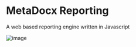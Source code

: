 # MetaDocx Reporting
A web based reporting engine written in Javascript

![image](https://user-images.githubusercontent.com/38980438/209470807-9b3a4038-ea29-4ed2-b502-8ff4ee72ac14.png)
